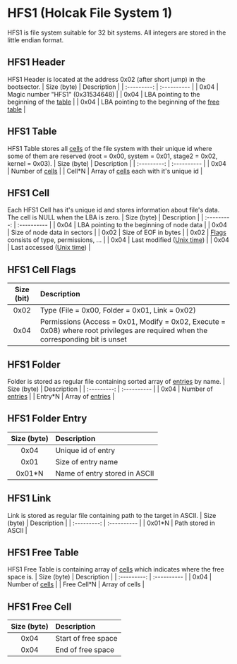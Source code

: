 # HFS1 (Holcak File System 1)
HFS1 is file system suitable for 32 bit systems. All integers are stored in the little endian format.

## HFS1 Header
HFS1 Header is located at the address 0x02 (after short jump) in the bootsector.
| Size (byte) | Description |
| :---------: | :---------- |
| 0x04        | Magic number "HFS1" (0x31534648) |
| 0x04        | LBA pointing to the beginning of the [table](#hfs1-table) |
| 0x04        | LBA pointing to the beginning of the [free table](#hfs1-free-table) |

## HFS1 Table
HFS1 Table stores all [cells](#hfs1-cell) of the file system with their unique id where some of them are reserved (root = 0x00, system = 0x01, stage2 = 0x02, kernel = 0x03).
| Size (byte) | Description |
| :---------: | :---------- |
| 0x04        | Number of [cells](#hfs1-cell) |
| Cell*N      | Array of [cells](#hfs1-cell) each with it's unique id |

## HFS1 Cell
Each HFS1 Cell has it's unique id and stores information about file's data. The cell is NULL when the LBA is zero.
| Size (byte) | Description |
| :---------: | :---------- |
| 0x04        | LBA pointing to the beginning of node data |
| 0x04        | Size of node data in sectors |
| 0x02        | Size of EOF in bytes |
| 0x02        | [Flags](#hfs1-cell-flags) consists of type, permissions, ... |
| 0x04        | Last modified ([Unix time](https://en.wikipedia.org/wiki/Unix_time)) |
| 0x04        | Last accessed ([Unix time](https://en.wikipedia.org/wiki/Unix_time)) |

## HFS1 Cell Flags
| Size (bit)  | Description |
| :---------: | :---------- |
| 0x02        | Type (File = 0x00, Folder = 0x01, Link = 0x02) |
| 0x04        | Permissions (Access = 0x01, Modify = 0x02, Execute = 0x08) where root privileges are required when the corresponding bit is unset |

## HFS1 Folder
Folder is stored as regular file containing sorted array of [entries](#hfs1-folder-entry) by name.
| Size (byte) | Description |
| :---------: | :---------- |
| 0x04        | Number of [entries](#hfs1-folder-entry) |
| Entry*N     | Array of [entries](#hfs1-folder-entry) |

## HFS1 Folder Entry
| Size (byte) | Description |
| :---------: | :---------- |
| 0x04        | Unique id of entry |
| 0x01        | Size of entry name |
| 0x01*N      | Name of entry stored in ASCII |

## HFS1 Link
Link is stored as regular file containing path to the target in ASCII.
| Size (byte) | Description |
| :---------: | :---------- |
| 0x01*N      | Path stored in ASCII |

## HFS1 Free Table
HFS1 Free Table is containing array of [cells](#hfs1-free-cell) which indicates where the free space is.
| Size (byte) | Description |
| :---------: | :---------- |
| 0x04        | Number of [cells](#hfs1-free-cell) |
| Free Cell*N | Array of cells |

## HFS1 Free Cell
| Size (byte) | Description |
| :---------: | :---------- |
| 0x04        | Start of free space |
| 0x04        | End of free space |
